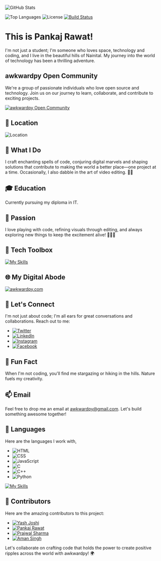 ![GitHub Stats](https://github-readme-stats.vercel.app/api?username=swapnilsparshE&awkward-py&count_private=true&show_icons=true&show=stars,prs,contribs=true&hide=username)

![Top Languages](https://github-readme-stats.vercel.app/api/top-langs/?username=awkward-py)
![License](https://img.shields.io/badge/License-MIT-blue.svg)
[![Build Status](https://travis-ci.org/awkward-py/docs.svg?branch=master)](https://travis-ci.org/awkward-py/docs)



# This is Pankaj Rawat!

I'm not just a student; I'm someone who loves space, technology and coding, and I live in the beautiful hills of Nainital. My journey into the world of technology has been a thrilling adventure.

## awkwardpy Open Community
We're a group of passionate individuals who love open source and technology. Join us on our journey to learn, collaborate, and contribute to exciting projects.

[![awkwardpy Open Community](https://img.shields.io/badge/awkwardpy%20Open%20Community-%E2%9C%A8%20Join%20Us-purple?style=for-the-badge)](https://github.com/awkwardpy/community)

## 🏡 Location
![Location](https://img.shields.io/badge/Location-Nainital,%20Uttarakhand,%20India-green?style=for-the-badge)

## 🚀 What I Do
I craft enchanting spells of code, conjuring digital marvels and shaping solutions that contribute to making the world a better place—one project at a time. Occasionally, I also dabble in the art of video editing. 🌟✨

## 🎓 Education
Currently pursuing my diploma in IT.

## 🌟 Passion

I love playing with code, refining visuals through editing, and always exploring new things to keep the excitement alive! 🚀🎨✨

## 🔧 Tech Toolbox
[![My Skills](https://skillicons.dev/icons?i=vscode,blender,bootstrap,eclipse,figma,firebase,git,github,gitlab,linux,stackoverflow,&perline=5)](https://skillicons.dev)

## 🌐 My Digital Abode
[![awkwardpy.com](https://img.shields.io/badge/awkwardpy.com-%E2%9C%A8%20Explore%20My%20Digital%20Realm-blue?style=for-the-badge)](https://awkwardpy.com)

## 💬 Let's Connect
I'm not just about code; I'm all ears for great conversations and collaborations. Reach out to me:

- [![Twitter](https://img.shields.io/badge/Twitter-%40awkwardpy-blue?style=flat)](https://twitter.com/awkwardpy)
- [![LinkedIn](https://img.shields.io/badge/LinkedIn-Pankaj%20Rawat-blue?style=flat)](https://www.linkedin.com/in/pankaj-rawat)
- [![Instagram](https://img.shields.io/badge/Instagram-%40awkwardpy-blue?style=flat)](https://www.instagram.com/awkwardpy)
- [![Facebook](https://img.shields.io/badge/Facebook-%40awkwardpy-blue?style=flat)](https://www.facebook.com/awkwardpy)

## 🌠 Fun Fact
When I'm not coding, you'll find me stargazing or hiking in the hills. Nature fuels my creativity.

## 📫 Email
Feel free to drop me an email at awkwardpy@gmail.com. Let's build something awesome together!

## 🚀 Languages
Here are the languages I work with,

- ![HTML](https://img.shields.io/badge/HTML-HTML5-%23E34F26?style=flat&logo=html5&logoColor=white)
- ![CSS](https://img.shields.io/badge/CSS-CSS3-%231572B6?style=flat&logo=css3&logoColor=white)
- ![JavaScript](https://img.shields.io/badge/JavaScript-%23F7DF1E?style=flat&logo=javascript&logoColor=black)
- ![C](https://img.shields.io/badge/C-%23A8B9CC?style=flat&logo=c&logoColor=black)
- ![C++](https://img.shields.io/badge/C%2B%2B-%2300599C?style=flat&logo=c%2B%2B&logoColor=white)
- ![Python](https://img.shields.io/badge/Python-%233776AB?style=flat&logo=python&logoColor=white)

[![My Skills](https://skillicons.dev/icons?i=html,css,c,cpp,py,js,bootstrap&perline=5)](https://skillicons.dev)

## 👥 Contributors
Here are the amazing contributors to this project:

- [![Yash Joshi](https://img.shields.io/badge/Yash%20Joshi-%E2%9C%A8%20Contributor-blue?style=flat)](https://github.com/yashjoshi)
- [![Pankaj Rawat](https://img.shields.io/badge/Pankaj%20Rawat-%E2%9C%A8%20Contributor-blue?style=flat)](https://github.com/awkwardpy)
- [![Prajwal Sharma](https://img.shields.io/badge/Prajwal%20Sharma-%E2%9C%A8%20Contributor-blue?style=flat)](https://github.com/prajwalsharma)
- [![Aman Singh](https://img.shields.io/badge/Aman%20Singh-%E2%9C%A8%20Contributor-blue?style=flat)](https://github.com/amansingh9097)


Let's collaborate on crafting code that holds the power to create positive ripples across the world with awkwardpy! 🌍
